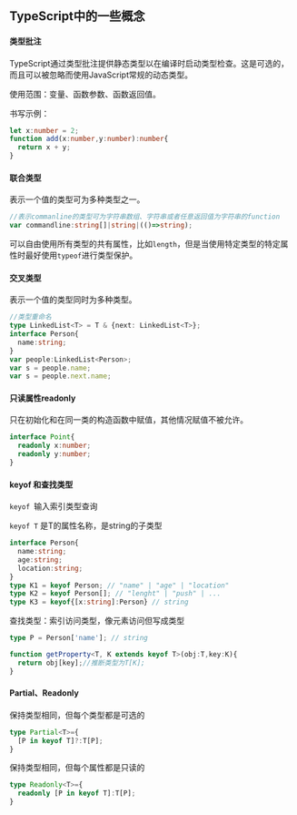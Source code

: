 TypeScript中的一些概念
-------

#### 类型批注

TypeScript通过类型批注提供静态类型以在编译时启动类型检查。这是可选的，而且可以被忽略而使用JavaScript常规的动态类型。

使用范围：变量、函数参数、函数返回值。

书写示例：

```typescript
let x:number = 2;
function add(x:number,y:number):number{
  return x + y;
}
```

#### 联合类型

表示一个值的类型可为多种类型之一。

```typescript
//表示commanline的类型可为字符串数组、字符串或者任意返回值为字符串的function
var commandline:string[]|string|(()=>string);
```

可以自由使用所有类型的共有属性，比如`length`，但是当使用特定类型的特定属性时最好使用`typeof`进行类型保护。

#### 交叉类型

表示一个值的类型同时为多种类型。

```typescript
//类型重命名
type LinkedList<T> = T & {next: LinkedList<T>};
interface Person{
  name:string;
}
var people:LinkedList<Person>;
var s = people.name;
var s = people.next.name;
```

#### 只读属性readonly

只在初始化和在同一类的构造函数中赋值，其他情况赋值不被允许。

```typescript
interface Point{
  readonly x:number;
  readonly y:number;
}
```

#### keyof 和查找类型

`keyof `输入索引类型查询

`keyof T` 是T的属性名称，是string的子类型

```typescript
interface Person{
  name:string;
  age:string;
  location:string;
}
type K1 = keyof Person; // "name" | "age" | "location"
type K2 = keyof Person[]; // "lenght" | "push" | ...
type K3 = keyof{[x:string]:Person} // string
```

查找类型：索引访问类型，像元素访问但写成类型

```typescript
type P = Person['name']; // string

function getProperty<T, K extends keyof T>(obj:T,key:K){
  return obj[key];//推断类型为T[K];
}
```

#### Partial、Readonly

保持类型相同，但每个类型都是可选的

```typescript
type Partial<T>={
  [P in keyof T]?:T[P];
}
```

保持类型相同，但每个属性都是只读的

```typescript
type Readonly<T>={
  readonly [P in keyof T]:T[P];
}
```







